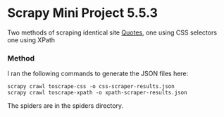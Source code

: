 # Scrapy Mini Project 5.5.3
Two methods of scraping identical site [Quotes](http://quotes.toscrape.com), one using CSS selectors one using XPath

### Method
I ran the following commands to generate the JSON files here:
```
scrapy crawl toscrape-css -o css-scraper-results.json
scrapy crawl toscrape-xpath -o xpath-scraper-results.json
```

The spiders are in the spiders directory.